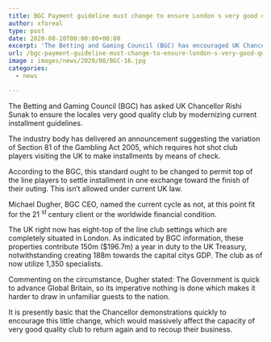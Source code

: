 ```yaml
---
title: BGC Payment guideline must change to ensure London s very good quality club
author: xforeal 
type: post
date: 2020-08-20T00:00:00+00:00
excerpt: 'The Betting and Gaming Council (BGC) has encouraged UK Chancellor Rishi Sunak to ensure the locales very good quality gambling clubs by modernizing current installment regulations '
url: /bgc-payment-guideline-must-change-to-ensure-london-s-very-good-quality-club/
image : images/news/2020/08/BGC-16.jpg
categories:
  - news

---
```

The Betting and Gaming Council (BGC) has asked UK Chancellor Rishi Sunak to ensure the locales very good quality club by modernizing current installment guidelines. 

The industry body has delivered an announcement suggesting the variation of Section 81 of the Gambling Act 2005, which requires hot shot club players visiting the UK to make installments by means of check. 

According to the BGC, this standard ought to be changed to permit top of the line players to settle installment in one exchange toward the finish of their outing. This isn&#8217;t allowed under current UK law. 

Michael Dugher, BGC CEO, named the current cycle as not, at this point fit for the 21 <sup>st </sup> century client or the worldwide financial condition. 

The UK right now has eight-top of the line club settings which are completely situated in London. As indicated by BGC information, these properties contribute 150m ($196.7m) a year in duty to the UK Treasury, notwithstanding creating 188m towards the capital citys GDP. The club as of now utilize 1,350 specialists. 

Commenting on the circumstance, Dugher stated: The Government is quick to advance Global Britain, so its imperative nothing is done which makes it harder to draw in unfamiliar guests to the nation. 

It is presently basic that the Chancellor demonstrations quickly to encourage this little change, which would massively affect the capacity of very good quality club to return again and to recoup their business.